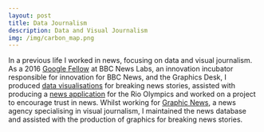 ```yaml
---
layout: post
title: Data Journalism
description: Data and Visual Journalism
img: /img/carbon_map.png
---
```

In a previous life I worked in news, focusing on data and visual journalism. As a 2016 <a href="http://bbcnewslabs.co.uk/2016/09/26/google-fellow-liam-bolton-blogs-about-his-time-at-the-bbc/">Google Fellow</a> at BBC News Labs, an innovation incubator responsible for innovation for BBC News, and the Graphics Desk, I produced <a href="http://www.bbc.co.uk/news/magazine-36913991">data visualisations</a> for breaking news stories, assisted with producing a <a href="http://www.bbc.co.uk/sport/olympics/36984887">news application</a> for the Rio Olympics and worked on a project to encourage trust in news. Whilst working for <a href="https://www.graphicnews.com/">Graphic News</a>, a news agency specialising in visual journalism, I maintained the news database and assisted with the production of graphics for breaking news stories.

